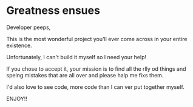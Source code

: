 # Greatness ensues

Developer peeps,

This is the most wonderful project you'll ever come across in your entire existence.

Unfortunately, I can't build it myself so I need your help!

If you chose to accept it, your mission is to find all the rlly od things and spelng mistakes that are all over and please halp me fixs them.

I'd also love to see code, more code than I can ver put together myself.

ENJOY!!

